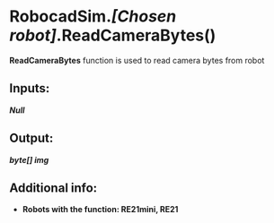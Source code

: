 <h1> RobocadSim.<em>[Chosen robot]</em>.ReadCameraBytes()  </h1>
  
<strong>ReadCameraBytes</strong> function is used to read camera bytes from robot  
  
<h2><strong> Inputs: </strong></h2>  
<strong><em>Null</em></strong>
  
<h2><strong> Output: </strong></h2>
<strong><em>byte[] img</em></strong> 

<h2><strong> Additional info: </strong></h2>
<ul>
<li><strong>Robots with the function: RE21mini, RE21</strong></li>
</ul>
